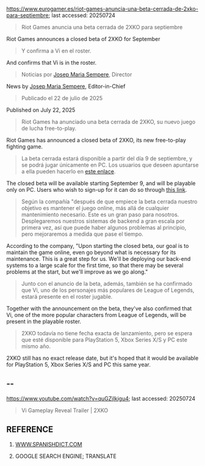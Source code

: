 https://www.eurogamer.es/riot-games-anuncia-una-beta-cerrada-de-2xko-para-septiembre; last accessed: 20250724

> Riot Games anuncia una beta cerrada de 2XKO para septiembre

Riot Games announces a closed beta of 2XKO for September

> Y confirma a Vi en el roster.

And confirms that Vi is in the roster.

> Noticias por [Josep Maria Sempere](https://www.eurogamer.es/authors/josep-maria-sempere), Director

News by [Josep Maria Sempere](https://www.eurogamer.es/authors/josep-maria-sempere), Editor-in-Chief

> Publicado el 22 de julio de 2025

Published on July 22, 2025

> Riot Games ha anunciado una beta cerrada de 2XKO, su nuevo juego de lucha free-to-play.

Riot Games has announced a closed beta of 2XKO, its new free-to-play fighting game.

> La beta cerrada estará disponible a partir del día 9 de septiembre, y se podrá jugar únicamente en PC. Los usuarios que deseen apuntarse a ella pueden hacerlo en [este enlace](https://2xko.riotgames.com/es-es/beta/).

The closed beta will be available starting September 9, and will be playable only on PC. Users who wish to sign-up for it can do so through [this link](https://2xko.riotgames.com/es-es/beta/).

> Según la compañía "después de que empiece la beta cerrada nuestro objetivo es mantener el juego online, más allá de cualquier mantenimiento necesario. Este es un gran paso para nosotros. Desplegaremos nuestros sistemas de backend a gran escala por primera vez, así que puede haber algunos problemas al principio, pero mejoraremos a medida que pase el tiempo.

According to the company, "Upon starting the closed beta, our goal is to maintain the game online, even go beyond what is necessary for its maintenance. This is a great step for us. We'll be deploying our back-end systems to a large scale for the first time, so that there may be several problems at the start, but we'll improve as we go along."

> Junto con el anuncio de la beta, además, también se ha confirmado que Vi, uno de los personajes más populares de League of Legends, estará presente en el roster jugable.

Together with the announcement on the beta, they've also confirmed that Vi, one of the more popular characters from League of Legends, will be present in the playable roster.

> 2XKO todavía no tiene fecha exacta de lanzamiento, pero se espera que esté disponible para PlayStation 5, Xbox Series X/S y PC este mismo año. 

2XKO still has no exact release date, but it's hoped that it would be available for PlayStation 5, Xbox Series X/S and PC this same year. 

## --

https://www.youtube.com/watch?v=quGZjIkigu4; last accessed: 20250724

> Vi Gameplay Reveal Trailer | 2XKO


## REFERENCE

1) [WWW.SPANISHDICT.COM](https://www.spanishdict.com)

2) GOOGLE SEARCH ENGINE; TRANSLATE